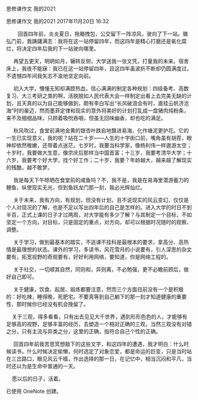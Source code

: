 思修课作文 我的2021

思修课作文  我的2021
2017年11月20日
16:32

         回首四年前，炎炎夏日，拖箱拽包，公交留下一阵凉风，驶向了下一站。徽弘门前，我踌躇满志：我将在这一站停留四年，而这四年是精心打磨还是氧化腐烂，将决定四年后我的下一站驶向哪里。

      再望五更天，明明如月，辗转反侧，大学送我一张文凭，打量我的未来。宿舍床上，我夜不能寐：我已在这一站停留四年，且这四年虽波折不断却仍圆满度过，不遗憾四年间我矢志不渝地坚定向前。

      初入大学，懵懂无知却满腔热血，信心满满的制定各种规划：四级备考、高数复习、大三考研之类的啊，活脱脱如人民代表大会一样制定出看上去完美无缺的计划，且天真的以为自己能够做到，颇有李白写出“长风破浪会有时，直挂云帆济沧海”时的豪迈，然而墨菲定律和现实的意外将美好的计划打乱成一盘猪肉炖粉条，来不及细细品味，只顾着吸吮吞咽，但虽无回味幽香，却也吃的满足。

      秋风吹过，食堂前满地金黄的银杏叶跌宕地飘进易海，化作塘泥更护花。它的一生已实现意义，我的呢？站在二十岁——人生的十字街口前，嘴角虽有胡茬，眼神却依然稚嫩，还带着点迷茫。七岁时，我要当科学家，像杨利伟一样遨游太空；十岁时，我要做大生意，像宗庆后那样当中国首富；十三岁，我要考清华大学；十六岁，我要考个好大学，找个好工作；二十岁，我要？年龄越大，越来越了解现实的残酷，越不敢梦。

      我是每天下午晾晒在食堂前的咸鱼吗？不，我不是，我是在易海里潜游蓄力的鲤鱼，纵使现实无光，但到鱼跃龙门那一刻，我必光辉灿烂。

      关于未来，我有方向，有规划，但没有计划，且不说现实的风云变幻，仅仅是个人对现况的了解，也是不足以写出四年后的自己是怎样的。进入大学的时日不到半百，正式上课的日子才过两周，对大学能有多少了解？与其制定一个目标，不如坚定一个方向，对目标，只是固定的重点，对方向，却可以根据时况随时的观察、调整。

      关于学习，做到最基本的踏实，不逃课不挂科是最根本的要求，拿高分、高热情是最理想的状态。课外的学习，多读书，风花雪月的小说要有，引人深思的杂文要有，拓宽视野的奇观要有，好好利用网络，要知道，你是网络工程的。

      关于社交，一切顺其自然，同则和，异则离，不必勉强，更不必瞻前顾后，做好自己即可。

      关于健康，饮食、起居、锻炼都要注意，然而三个方面目前没有一个是积极的：好吃辣，睡得晚，死肥宅。不要真等到自己躺下的那一刻才知道健康的重要性，那时候你已经没有机会挽留了。

     关于三观，得多看看，只有出去见见大千世界，遇到形形色色的人，才能够有足够高的视野，足够丰富的经历，去塑造一个相对正确的三观，当然三观没有对错之分，只有主流与异类之分，这里的正确，指符合自己个性的正确。

      回首四年前我苦思冥想敲下的这些文字，和这四年的遭遇，我才明白：什么时候读书，什么时候决定偷懒，何时选定了对象恋爱，都是命运的巨变，只是当时站在三岔路口，眼见风云千樯，作出选择的那一日，在记忆中，相当沉闷和平凡，当时还以为是生命中普通的一天。

     愿以后的日子，活着。

已使用 OneNote 创建。